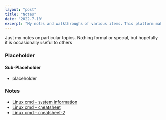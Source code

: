 ```yaml
---
layout: "post"
title: "Notes"
date: "2022-7-10"
excerpt: "My notes and walkthroughs of various items. This platform makes it much easier for me to recall and reference my previous efforts"
---
```

Just my notes on particular topics.  Nothing formal or special, but hopefully it is occasionally useful to others


### Placeholder

#### Sub-Placeholder
- placeholder

### Notes
- [Linux cmd - system information](https://raven2six.github.io/notes/Linux-cmd-system-info.markdown)
- [Linux cmd - cheatsheet](https://raven2six.github.io/notes/Linux-cmd-cheatsheet.markdown)
- [Linux cmd - cheatsheet-2](https://raven2six.github.io/notes/Linux-cmd-cheatsheet-2.markdown)
